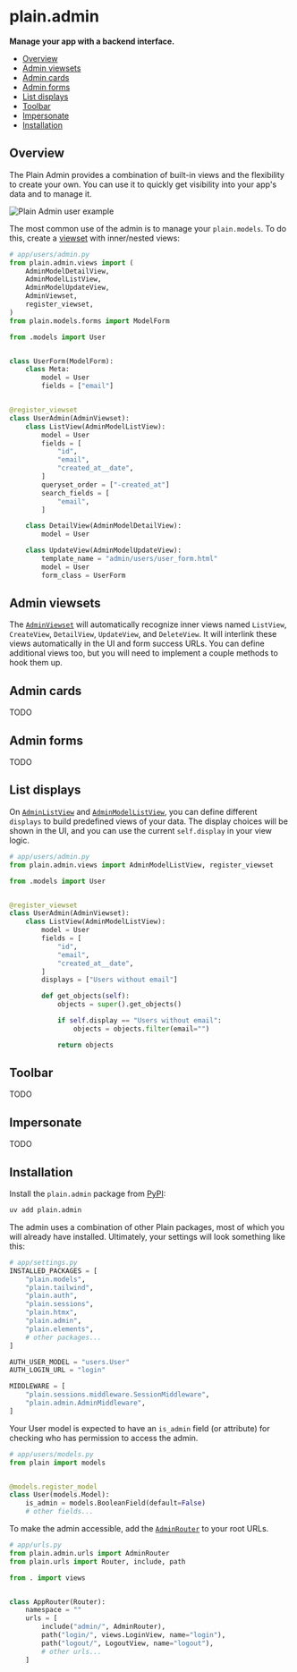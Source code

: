 # plain.admin

**Manage your app with a backend interface.**

- [Overview](#overview)
- [Admin viewsets](#admin-viewsets)
- [Admin cards](#admin-cards)
- [Admin forms](#admin-forms)
- [List displays](#list-displays)
- [Toolbar](#toolbar)
- [Impersonate](#impersonate)
- [Installation](#installation)

## Overview

The Plain Admin provides a combination of built-in views and the flexibility to create your own. You can use it to quickly get visibility into your app's data and to manage it.

![Plain Admin user example](https://assets.plainframework.com/docs/plain-pageviews-user.png)

The most common use of the admin is to manage your `plain.models`. To do this, create a [viewset](./views/viewsets.py#AdminViewset) with inner/nested views:

```python
# app/users/admin.py
from plain.admin.views import (
    AdminModelDetailView,
    AdminModelListView,
    AdminModelUpdateView,
    AdminViewset,
    register_viewset,
)
from plain.models.forms import ModelForm

from .models import User


class UserForm(ModelForm):
    class Meta:
        model = User
        fields = ["email"]


@register_viewset
class UserAdmin(AdminViewset):
    class ListView(AdminModelListView):
        model = User
        fields = [
            "id",
            "email",
            "created_at__date",
        ]
        queryset_order = ["-created_at"]
        search_fields = [
            "email",
        ]

    class DetailView(AdminModelDetailView):
        model = User

    class UpdateView(AdminModelUpdateView):
        template_name = "admin/users/user_form.html"
        model = User
        form_class = UserForm
```

## Admin viewsets

The [`AdminViewset`](./views/viewsets.py#AdminViewset) will automatically recognize inner views named `ListView`, `CreateView`, `DetailView`, `UpdateView`, and `DeleteView`. It will interlink these views automatically in the UI and form success URLs. You can define additional views too, but you will need to implement a couple methods to hook them up.

## Admin cards

TODO

## Admin forms

TODO

## List displays

On [`AdminListView`](./views/objects.py#AdminListView) and [`AdminModelListView`](./views/models.py#AdminModelListView), you can define different `displays` to build predefined views of your data. The display choices will be shown in the UI, and you can use the current `self.display` in your view logic.

```python
# app/users/admin.py
from plain.admin.views import AdminModelListView, register_viewset

from .models import User


@register_viewset
class UserAdmin(AdminViewset):
    class ListView(AdminModelListView):
        model = User
        fields = [
            "id",
            "email",
            "created_at__date",
        ]
        displays = ["Users without email"]

        def get_objects(self):
            objects = super().get_objects()

            if self.display == "Users without email":
                objects = objects.filter(email="")

            return objects
```

## Toolbar

TODO

## Impersonate

TODO

## Installation

Install the `plain.admin` package from [PyPI](https://pypi.org/project/plain.admin/):

```bash
uv add plain.admin
```

The admin uses a combination of other Plain packages, most of which you will already have installed. Ultimately, your settings will look something like this:

```python
# app/settings.py
INSTALLED_PACKAGES = [
    "plain.models",
    "plain.tailwind",
    "plain.auth",
    "plain.sessions",
    "plain.htmx",
    "plain.admin",
    "plain.elements",
    # other packages...
]

AUTH_USER_MODEL = "users.User"
AUTH_LOGIN_URL = "login"

MIDDLEWARE = [
    "plain.sessions.middleware.SessionMiddleware",
    "plain.admin.AdminMiddleware",
]
```

Your User model is expected to have an `is_admin` field (or attribute) for checking who has permission to access the admin.

```python
# app/users/models.py
from plain import models


@models.register_model
class User(models.Model):
    is_admin = models.BooleanField(default=False)
    # other fields...
```

To make the admin accessible, add the [`AdminRouter`](./urls.py#AdminRouter) to your root URLs.

```python
# app/urls.py
from plain.admin.urls import AdminRouter
from plain.urls import Router, include, path

from . import views


class AppRouter(Router):
    namespace = ""
    urls = [
        include("admin/", AdminRouter),
        path("login/", views.LoginView, name="login"),
        path("logout/", LogoutView, name="logout"),
        # other urls...
    ]
```
